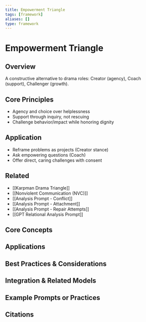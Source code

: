 ```yaml
---
title: Empowerment Triangle
tags: [framework]
aliases: []
type: framework
---
```


<!-- @format -->

# Empowerment Triangle

## Overview

A constructive alternative to drama roles: Creator (agency), Coach (support), Challenger (growth).

## Core Principles

- Agency and choice over helplessness
- Support through inquiry, not rescuing
- Challenge behavior/impact while honoring dignity

## Application

- Reframe problems as projects (Creator stance)
- Ask empowering questions (Coach)
- Offer direct, caring challenges with consent

## Related

- [[Karpman Drama Triangle]]
- [[Nonviolent Communication (NVC)]]
- [[Analysis Prompt - Conflict]]
- [[Analysis Prompt - Attachment]]
- [[Analysis Prompt - Repair Attempts]]
- [[GPT Relational Analysis Prompt]]

## Core Concepts

## Applications

## Best Practices & Considerations

## Integration & Related Models

## Example Prompts or Practices

## Citations
